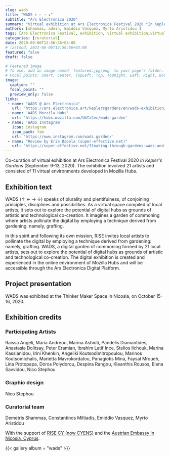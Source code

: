 ```yaml
---
slug: wads
title: "WADS ↑ ← → ↓"
subtitle: "Ars Electronica 2020"
summary: "Virtual exhibition at Ars Electronica Festival 2020 *In Kepler’s Gardens*."
authors: [shammas, admin, Emiddio Vasquez, Myrto Aristidou ]
tags: [Ars Electronica Festival, exhibition, virtual exhibition,virtual reality, Cyprus, curatorial, collaboration]
categories: [curatorial]
date: 2020-09-06T12:56:56+03:00
# lastmod: 2023-08-06T12:56:56+03:00
featured: false
draft: false

# Featured image
# To use, add an image named `featured.jpg/png` to your page's folder.
# Focal points: Smart, Center, TopLeft, Top, TopRight, Left, Right, BottomLeft, Bottom, BottomRight.
image:
  caption: ""
  focal_point: ""
  preview_only: false
links: 
 - name: "WADS @ Ars Electronica"
   url: 'https://ars.electronica.art/keplersgardens/en/wads-exhibition/'
 - name: 'WADS Mozzila Hubs'
   url: 'https://hubs.mozilla.com/UbTzCec/wads-garden'
 - name: 'WADS Instagram'
   icon: instagram
   icon_pack: fab
   url: 'https://www.instagram.com/wads.garden/'
 - name: "Review by Eria Dapola (super-effective.net)"
   url: 'https://super-effective.net/floating-through-gardens-wads-and-its-states-of-potentiality/'
---
```


Co-curation of virtual exhibition at Ars Electronica Festival 2020 *In Kepler's Gardens* (September 9-13, 2020). The exhibition involved 21 artists and consisted of 11 virtual environments developed in Mozilla Hubs. 
## Exhibition text  
WADS (↑ ← → ↓) speaks of plurality and plentifulness, of conjoining principles, disciplines and possibilities. As a virtual space compiled of local artists, it sets out to explore the potential of digital hubs as grounds of artistic and technological co-creation. It imagines a garden of commoning where artists pollinate the digital by employing a technique derived from gardening: namely, grafting.

In this spirit and following its own mission, RISE invites local artists to pollinate the digital by employing a technique derived from gardening: namely, grafting. WADS, a digital garden of commoning formed by 21 local artists, sets out to explore the potential of digital hubs as grounds of artistic and technological co-creation. The digital exhibition is created and experienced in the online environment of Mozilla Hubs and will be accessible through the Ars Electronica Digital Platform.

## Project presentation 

WADS was exhibited at the Thinker Maker Space in Nicosia, on October 15-16, 2020.  
## Exhibition credits
### Participating Artists
Raissa Angeli, Maria Andreou, Marina Ashioti, Pandelis Diamantides, Anastasia Dolitsay, Peter Eramian, Ibrahim Latif Ince, Stelios Ilchouk, Marina Kassianidou, Irini Khenkin, Angeliki Koutsodimitropoulou, Marinos Koutsomichalis, Marietta Mavrokordatou, Panagiotis Mina, Faysal Mroueh, Lina Protopapa, Doros Polydorou, Despina Rangou, Kleanthis Rousos, Elena Savvidou, Nico Stephou

### Graphic design 
Nico Stephou
### Curatorial team
Demetris Shammas, Constantinos Miltiadis, Emiddio Vasquez, Myrto Aristidou

With the support of [RISE CY (now CYENS)](https://www.cyens.org.cy/en-gb/media/news/ars-electronica-garden-nicosia-by-rise/) and the [Austrian Embassy in Nicosia, Cyprus](https://www.bmeia.gv.at/en/austrian-embassy-nicosia/news/events/detail/article/ars-electronica-2020-in-keplers-gardens-cyprus-wads-garden-digital-exhibition-by-itica-rise-cy/).

{{< gallery album = "wads" >}}

